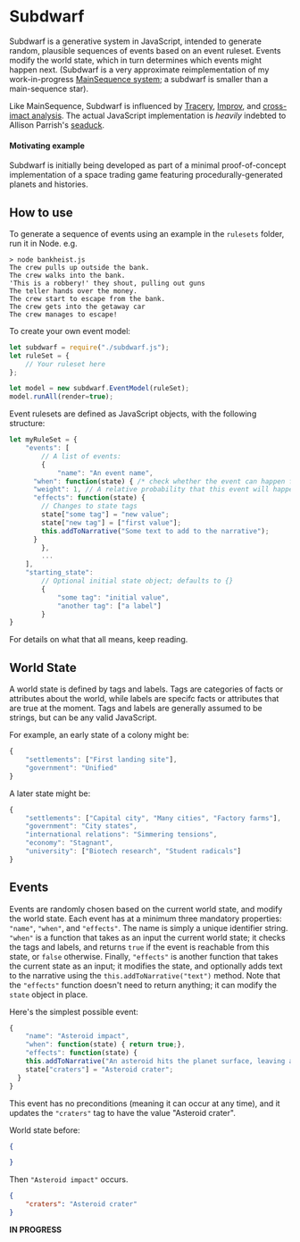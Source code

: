 # Subdwarf

Subdwarf is a generative system in JavaScript, intended to generate random, plausible sequences of events based on an event ruleset. Events modify the world state, which in turn determines which events might happen next. (Subdwarf is a very approximate reimplementation of my work-in-progress [MainSequence system](https://github.com/dmasad/MainSequence); a subdwarf is smaller than a main-sequence star).

Like MainSequence, Subdwarf is influenced by [Tracery](https://github.com/galaxykate/tracery), [Improv](https://github.com/sequitur/improv), and [cross-imact analysis](https://en.wikipedia.org/wiki/Cross_impact_analysis). The actual JavaScript implementation is *heavily* indebted to Allison Parrish's [seaduck](https://github.com/aparrish/seaduck).

#### Motivating example

Subdwarf is initially being developed as part of a minimal proof-of-concept implementation of a space trading game featuring procedurally-generated planets and histories.

## How to use

To generate a sequence of events using an example in the `rulesets` folder, run it in Node. e.g.

```
> node bankheist.js
The crew pulls up outside the bank.
The crew walks into the bank.
'This is a robbery!' they shout, pulling out guns
The teller hands over the money.
The crew start to escape from the bank.
The crew gets into the getaway car
The crew manages to escape!
```

To create your own event model:

```javascript
let subdwarf = require("./subdwarf.js");
let ruleSet = { 
    // Your ruleset here
};

let model = new subdwarf.EventModel(ruleSet);
model.runAll(render=true);
```

Event rulesets are defined as JavaScript objects, with the following structure: 

```javascript
let myRuleSet = {
	"events": [
		// A list of events:
		{
			"name": "An event name",
      "when": function(state) { /* check whether the event can happen from this state */ },
      "weight": 1, // A relative probability that this event will happen
      "effects": function(state) {
        // Changes to state tags
        state["some tag"] = "new value";
        state["new tag"] = ["first value"];
        this.addToNarrative("Some text to add to the narrative");
      }
		},
		...
	],
	"starting_state": 
		// Optional initial state object; defaults to {}
		{
			"some tag": "initial value",
			"another tag": ["a label"]
		}
}
``` 

For details on what that all means, keep reading.

## World State

A world state is defined by tags and labels. Tags are categories of facts or attributes about the world, while labels are specifc facts or attributes that are true at the moment. Tags and labels are generally assumed to be strings, but can be any valid JavaScript.

For example, an early state of a colony might be:

```javascript
{
	"settlements": ["First landing site"],
	"government": "Unified"
}
```

A later state might be:

```javascript
{
	"settlements": ["Capital city", "Many cities", "Factory farms"],
	"government": "City states",
	"international relations": "Simmering tensions",
	"economy": "Stagnant",
	"university": ["Biotech research", "Student radicals"]
}
```
## Events

Events are randomly chosen based on the current world state, and modify the world state. Each event has at a minimum three mandatory properties: `"name"`, `"when"`, and `"effects"`. The name is simply a unique identifier string. `"when"` is a function that takes as an input the current world state; it checks the tags and labels, and returns `true` if the event is reachable from this state, or `false` otherwise. Finally, `"effects"` is another function that takes the current state as an input; it modifies the state, and optionally adds text to the narrative using the `this.addToNarrative("text")` method. Note that the `"effects"` function doesn't need to return anything; it can modify the `state` object in place.

Here's the simplest possible event:

```javascript
{
	"name": "Asteroid impact",
	"when": function(state) { return true;},
	"effects": function(state) {
    this.addToNarrative("An asteroid hits the planet surface, leaving a crater.")
    state["craters"] = "Asteroid crater";
  }
}
```

This event has no preconditions (meaning it can occur at any time), and it updates the `"craters"` tag to have the value "Asteroid crater".

World state before:
```.json
{

}
```

Then `"Asteroid impact"` occurs.

```.json
{
	"craters": "Asteroid crater"
}
```
**IN PROGRESS**
